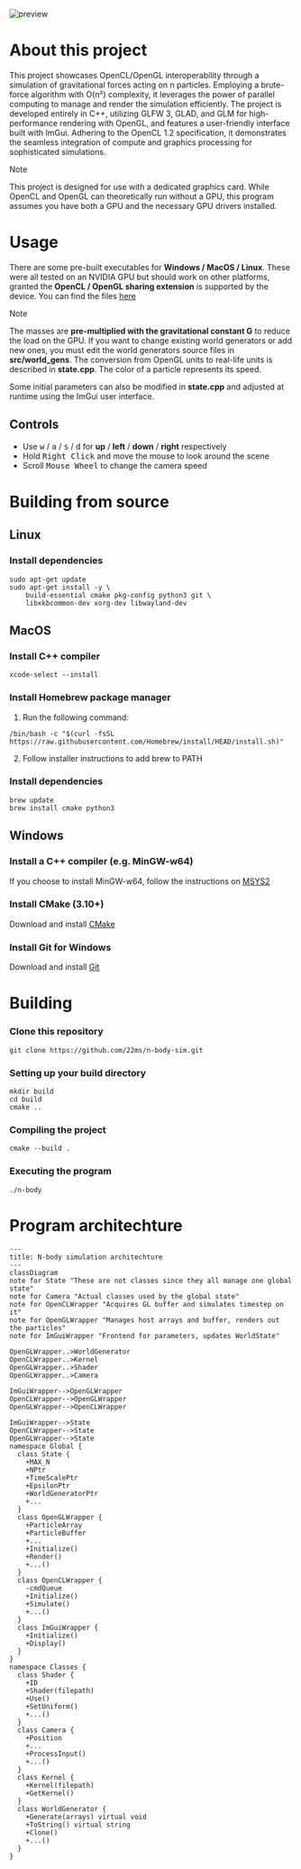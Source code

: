 ![preview](preview.gif)
# About this project

This project showcases OpenCL/OpenGL interoperability through a simulation of gravitational forces acting on n particles. 
Employing a brute-force algorithm with O(n²) complexity, it leverages the power of parallel computing to manage and render the simulation efficiently. 
The project is developed entirely in C++, utilizing GLFW 3, GLAD, and GLM for high-performance rendering with OpenGL, and features a user-friendly interface built with ImGui. 
Adhering to the OpenCL 1.2 specification, it demonstrates the seamless integration of compute and graphics processing for sophisticated simulations.

> [!NOTE]
> 
> This project is designed for use with a dedicated graphics card. While OpenCL and OpenGL can theoretically run without a GPU, this program assumes you have both a GPU and the necessary GPU drivers installed.

# Usage

There are some pre-built executables for **Windows / MacOS / Linux**.
These were all tested on an NVIDIA GPU but should work on other platforms, granted the **OpenCL / OpenGL sharing extension** is supported by the device.
You can find the files [here]()

> [!NOTE]
> 
> The masses are **pre-multiplied with the gravitational constant G** to reduce the load on the GPU. If you want to change existing world generators or add new ones, you must edit the world generators source files in **src/world_gens**. The conversion from OpenGL units to real-life units is described in **state.cpp**. The color of a particle represents its speed.
>
> Some initial parameters can also be modified in **state.cpp** and adjusted at runtime using the ImGui user interface.

## Controls

- Use <kbd>w</kbd> / <kbd>a</kbd> / <kbd>s</kbd> / <kbd>d</kbd> for **up** / **left** / **down** / **right** respectively
- Hold <kbd>Right Click</kbd> and move the mouse to look around the scene
- Scroll <kbd>Mouse Wheel</kbd> to change the camera speed

# Building from source

## Linux

### Install dependencies

```console
sudo apt-get update
sudo apt-get install -y \
    build-essential cmake pkg-config python3 git \
    libxkbcommon-dev xorg-dev libwayland-dev
```

## MacOS

### Install C++ compiler

```console
xcode-select --install
```

### Install Homebrew package manager

1. Run the following command:
```console
/bin/bash -c "$(curl -fsSL https://raw.githubusercontent.com/Homebrew/install/HEAD/install.sh)"
```
2. Follow installer instructions to add brew to PATH

### Install dependencies

```console
brew update
brew install cmake python3
```

## Windows

### Install a C++ compiler (e.g. MinGW-w64)

If you choose to install MinGW-w64, follow the instructions on [MSYS2](https://www.msys2.org/)

### Install CMake (3.10+)

Download and install [CMake](https://cmake.org/download/)

### Install Git for Windows

Download and install [Git](https://git-scm.com/download/win)

# Building

### Clone this repository

```console
git clone https://github.com/22ms/n-body-sim.git
```

### Setting up your build directory

```console
mkdir build
cd build
cmake ..
```

### Compiling the project

```console
cmake --build .
```

### Executing the program

```console
./n-body
```

# Program architechture

```mermaid
---
title: N-body simulation architechture
---
classDiagram
note for State "These are not classes since they all manage one global state"
note for Camera "Actual classes used by the global state"
note for OpenCLWrapper "Acquires GL buffer and simulates timestep on it"
note for OpenGLWrapper "Manages host arrays and buffer, renders out the particles"
note for ImGuiWrapper "Frontend for parameters, updates WorldState"

OpenGLWrapper..>WorldGenerator
OpenCLWrapper..>Kernel
OpenGLWrapper..>Shader
OpenGLWrapper..>Camera

ImGuiWrapper-->OpenGLWrapper
OpenCLWrapper-->OpenGLWrapper
OpenGLWrapper-->OpenCLWrapper

ImGuiWrapper-->State
OpenCLWrapper-->State
OpenGLWrapper-->State
namespace Global {
  class State {
    +MAX_N
    +NPtr
    +TimeScalePtr
    +EpsilonPtr
    +WorldGeneratorPtr
    +...
  }
  class OpenGLWrapper {
    +ParticleArray
    +ParticleBuffer
    +...
    +Initialize()
    +Render()
    +...()
  }
  class OpenCLWrapper {
    -cmdQueue
    +Initialize()
    +Simulate()
    +...()
  }
  class ImGuiWrapper {
    +Initialize()
    +Display()
  }
}
namespace Classes {
  class Shader {
    +ID
    +Shader(filepath)
    +Use()
    +SetUniform()
    +...()
  }
  class Camera {
    +Position
    +...
    +ProcessInput()
    +...()
  }
  class Kernel {
    +Kernel(filepath)
    +GetKernel()
  }
  class WorldGenerator {
    +Generate(arrays) virtual void
    +ToString() virtual string
    +Clone()
    +...()
  }
}

```
